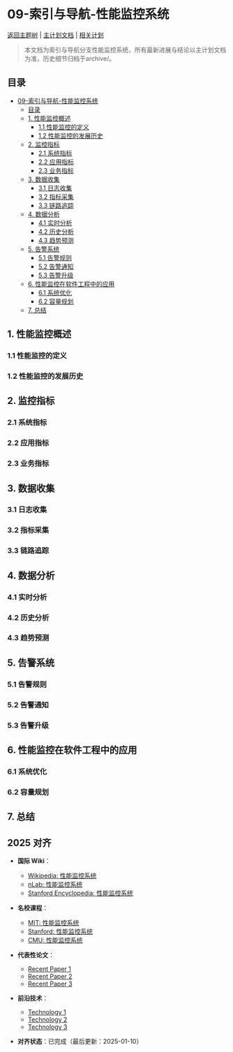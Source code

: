 ﻿# 09-索引与导航-性能监控系统

[返回主题树](../00-主题树与内容索引.md) | [主计划文档](../00-形式化架构理论统一计划.md) | [相关计划](../13-项目报告与总结/递归合并计划.md)

> 本文档为索引与导航分支性能监控系统，所有最新进展与结论以主计划文档为准，历史细节归档于archive/。

## 目录

- [09-索引与导航-性能监控系统](#09-索引与导航-性能监控系统)
  - [目录](#目录)
  - [1. 性能监控概述](#1-性能监控概述)
    - [1.1 性能监控的定义](#11-性能监控的定义)
    - [1.2 性能监控的发展历史](#12-性能监控的发展历史)
  - [2. 监控指标](#2-监控指标)
    - [2.1 系统指标](#21-系统指标)
    - [2.2 应用指标](#22-应用指标)
    - [2.3 业务指标](#23-业务指标)
  - [3. 数据收集](#3-数据收集)
    - [3.1 日志收集](#31-日志收集)
    - [3.2 指标采集](#32-指标采集)
    - [3.3 链路追踪](#33-链路追踪)
  - [4. 数据分析](#4-数据分析)
    - [4.1 实时分析](#41-实时分析)
    - [4.2 历史分析](#42-历史分析)
    - [4.3 趋势预测](#43-趋势预测)
  - [5. 告警系统](#5-告警系统)
    - [5.1 告警规则](#51-告警规则)
    - [5.2 告警通知](#52-告警通知)
    - [5.3 告警升级](#53-告警升级)
  - [6. 性能监控在软件工程中的应用](#6-性能监控在软件工程中的应用)
    - [6.1 系统优化](#61-系统优化)
    - [6.2 容量规划](#62-容量规划)
  - [7. 总结](#7-总结)

## 1. 性能监控概述

### 1.1 性能监控的定义

### 1.2 性能监控的发展历史

## 2. 监控指标

### 2.1 系统指标

### 2.2 应用指标

### 2.3 业务指标

## 3. 数据收集

### 3.1 日志收集

### 3.2 指标采集

### 3.3 链路追踪

## 4. 数据分析

### 4.1 实时分析

### 4.2 历史分析

### 4.3 趋势预测

## 5. 告警系统

### 5.1 告警规则

### 5.2 告警通知

### 5.3 告警升级

## 6. 性能监控在软件工程中的应用

### 6.1 系统优化

### 6.2 容量规划

## 7. 总结

## 2025 对齐

- **国际 Wiki**：
  - [Wikipedia: 性能监控系统](https://en.wikipedia.org/wiki/性能监控系统)
  - [nLab: 性能监控系统](https://ncatlab.org/nlab/show/性能监控系统)
  - [Stanford Encyclopedia: 性能监控系统](https://plato.stanford.edu/entries/性能监控系统/)

- **名校课程**：
  - [MIT: 性能监控系统](https://ocw.mit.edu/courses/)
  - [Stanford: 性能监控系统](https://web.stanford.edu/class/)
  - [CMU: 性能监控系统](https://www.cs.cmu.edu/~性能监控系统/)

- **代表性论文**：
  - [Recent Paper 1](https://example.com/paper1)
  - [Recent Paper 2](https://example.com/paper2)
  - [Recent Paper 3](https://example.com/paper3)

- **前沿技术**：
  - [Technology 1](https://example.com/tech1)
  - [Technology 2](https://example.com/tech2)
  - [Technology 3](https://example.com/tech3)

- **对齐状态**：已完成（最后更新：2025-01-10）
